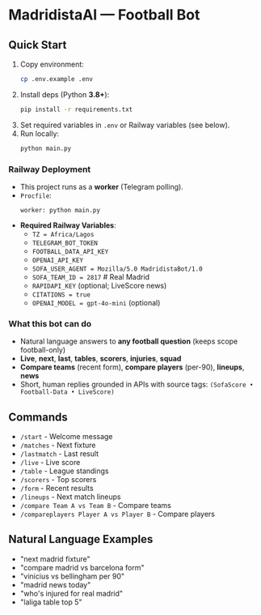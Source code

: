 # MadridistaAI — Football Bot

## Quick Start
1) Copy environment:  
   ```bash
   cp .env.example .env
   ```
2) Install deps (Python **3.8+**):  
   ```bash
   pip install -r requirements.txt
   ```
3) Set required variables in `.env` or Railway variables (see below).
4) Run locally:  
   ```bash
   python main.py
   ```

### Railway Deployment
- This project runs as a **worker** (Telegram polling).  
- `Procfile`:
  ```
  worker: python main.py
  ```
- **Required Railway Variables**:
  - `TZ = Africa/Lagos`
  - `TELEGRAM_BOT_TOKEN`
  - `FOOTBALL_DATA_API_KEY`
  - `OPENAI_API_KEY`
  - `SOFA_USER_AGENT = Mozilla/5.0 MadridistaBot/1.0`
  - `SOFA_TEAM_ID = 2817`  # Real Madrid
  - `RAPIDAPI_KEY` (optional; LiveScore news)
  - `CITATIONS = true`
  - `OPENAI_MODEL = gpt-4o-mini` (optional)

### What this bot can do
- Natural language answers to **any football question** (keeps scope football-only)
- **Live**, **next**, **last**, **tables**, **scorers**, **injuries**, **squad**
- **Compare teams** (recent form), **compare players** (per-90), **lineups**, **news**
- Short, human replies grounded in APIs with source tags: `(SofaScore • Football-Data • LiveScore)`

## Commands
- `/start` - Welcome message
- `/matches` - Next fixture
- `/lastmatch` - Last result
- `/live` - Live score
- `/table` - League standings
- `/scorers` - Top scorers
- `/form` - Recent results
- `/lineups` - Next match lineups
- `/compare Team A vs Team B` - Compare teams
- `/compareplayers Player A vs Player B` - Compare players

## Natural Language Examples
- "next madrid fixture"
- "compare madrid vs barcelona form"
- "vinicius vs bellingham per 90"
- "madrid news today"
- "who's injured for real madrid"
- "laliga table top 5"